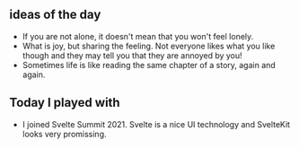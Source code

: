 ## ideas of the day

- If you are not alone, it doesn't mean that you won't feel lonely. 
- What is joy, but sharing the feeling. Not everyone likes what you like though and they may tell you that they are annoyed by you!
- Sometimes life is like reading the same chapter of a story, again and again.

## Today I played with

- I joined Svelte Summit 2021. Svelte is a nice UI technology and SvelteKit looks very promissing.